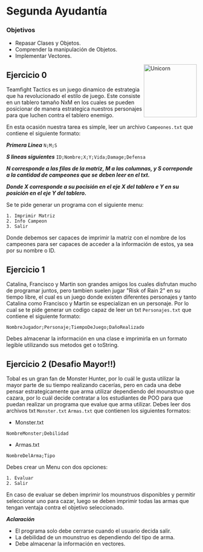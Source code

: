 # Segunda Ayudantía

### Objetivos

* Repasar Clases y Objetos.
* Comprender la manipulación de Objetos.
* Implementar Vectores.

<img align="right" width=140px alt="Unicorn" src="https://media.tenor.com/0DFHKtybi94AAAAi/torchic-pokemon.gif" />

## Ejercicio 0

Teamfight Tactics es un juego dinamico de estrategia que ha revolucionado el estilo de juego. Este consiste en un tablero tamaño NxM en los cuales se pueden posicionar de manera estrategica nuestros personajes para que luchen contra el tablero enemigo.

En esta ocasión nuestra tarea es simple, leer un archivo `Campeones.txt` que contiene el siguiente formato:

***Primera Linea*** `N;M;S`

***S lineas siguientes*** `ID;Nombre;X;Y;Vida;Damage;Defensa`

***N corresponde a las filas de la matriz, M a las columnas, y S correponde a la cantidad de campeones que se deben leer en el txt.***

***Donde X corresponde a su pocisión en el eje X del tablero e Y en su posición en el eje Y del tablero.***

Se te pide generar un programa con el siguiente menu:

```
1. Imprimir Matriz
2. Info Campeon
3. Salir
```

Donde debemos ser capaces de imprimir la matriz con el nombre de los campeones para ser capaces de acceder a la información de estos, ya sea por su nombre o ID.

## Ejercicio 1

Catalina, Francisco y Martin son grandes amigos los cuales disfrutan mucho de programar juntos, pero tambien suelen jugar "Risk of Rain 2" en su tiempo libre, el cual es un juego donde existen diferentes personajes y tanto Catalina como Francisco y Martin se especializan en un personaje. Por lo cual se te pide generar un codigo capaz de leer un txt `Personajes.txt` que contiene el siguiente formato:

`NombreJugador;Personaje;TiempoDeJuego;DañoRealizado`

Debes almacenar la información en una clase e imprimirla en un formato legible utilizando sus metodos get o toString.

## Ejercicio 2 (Desafio Mayor!!)

Tobal es un gran fan de Monster Hunter, por lo cuál le gusta utilizar la mayor parte de su tiempo realizando cacerías, pero en cada una debe pensar estrategicamente que arma utilizar dependiendo del mounstruo que cazara, por lo cuál decide contratar a los estudiantes de POO para que puedan realizar un programa que evalue que arma utilizar. Debes leer dos archivos txt `Monster.txt` `Armas.txt` que contienen los siguientes formatos:

* Monster.txt

`NombreMonster;Debilidad`
* Armas.txt

`NombreDelArma;Tipo`

Debes crear un Menu con dos opciones:
```
1. Evaluar
2. Salir
```

En caso de evaluar se deben imprimir los mounstruos disponibles y permitir seleccionar uno para cazar, luego se deben imprimir todas las armas que tengan ventaja contra el objetivo seleccionado.

***Aclaración***
* El programa solo debe cerrarse cuando el usuario decida salir.
* La debilidad de un mounstruo es dependiendo del tipo de arma.
* Debe almacenar la información en vectores.